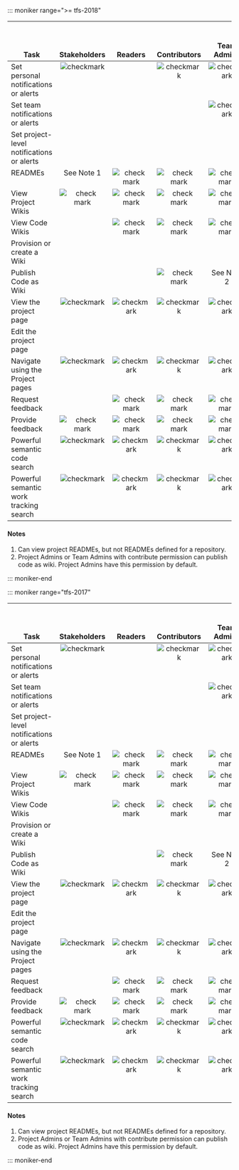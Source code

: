 

::: moniker range=">= tfs-2018"

<table>
<tr valign="bottom">
<th width="310px">Task</th>
<th>Stakeholders</th>
<th>Readers</th>
<th>Contributors</th>
<th>Team Admins</th>
<th width="16%">Organization Owner/<br/>Project Admins</th>
</tr>
<tbody valign="top" align="center">
<tr>
<td align="left">Set personal notifications or alerts 
</td>
<td><img src="~/organizations/security/media/checkmark.png" alt="checkmark"/></td>
<td>  </td>
<td><img src="~/organizations/security/media/checkmark.png" alt="checkmark"/></td>
<td><img src="~/organizations/security/media/checkmark.png" alt="checkmark"/></td>
<td><img src="~/organizations/security/media/checkmark.png" alt="checkmark"/></td>
</tr>
<tr>
<td align="left">Set team notifications or alerts 
</td>
<td>  </td>
<td>  </td>
<td>  </td>
<td><img src="~/organizations/security/media/checkmark.png" alt="checkmark"/></td>
<td><img src="~/organizations/security/media/checkmark.png" alt="checkmark"/></td>
</tr>
<tr>
<td align="left">Set project-level notifications or alerts 
</td>
<td>  </td>
<td>  </td>
<td>  </td>
<td>  </td>
<td><img src="~/organizations/security/media/checkmark.png" alt="checkmark"/></td>
</tr>
<tr>
<td align="left">READMEs</td>
<td>See Note 1</td>
<td><img src="~/organizations/security/media/checkmark.png" alt="check mark"/></td>
<td><img src="~/organizations/security/media/checkmark.png" alt="check mark"/></td>
<td><img src="~/organizations/security/media/checkmark.png" alt="check mark"/></td>
<td><img src="~/organizations/security/media/checkmark.png" alt="check mark"/></td>
</tr>
<tr>
<td align="left">View Project Wikis</td>
<td><img src="~/organizations/security/media/checkmark.png" alt="check mark"/></td>
<td><img src="~/organizations/security/media/checkmark.png" alt="check mark"/></td>
<td><img src="~/organizations/security/media/checkmark.png" alt="check mark"/></td>
<td><img src="~/organizations/security/media/checkmark.png" alt="check mark"/></td>
<td><img src="~/organizations/security/media/checkmark.png" alt="check mark"/></td>
</tr>
<tr>
<td align="left">View Code Wikis</td>
<td></td>
<td><img src="~/organizations/security/media/checkmark.png" alt="check mark"/></td>
<td><img src="~/organizations/security/media/checkmark.png" alt="check mark"/></td>
<td><img src="~/organizations/security/media/checkmark.png" alt="check mark"/></td>
<td><img src="~/organizations/security/media/checkmark.png" alt="check mark"/></td>
</tr>
<tr>
<td align="left">Provision or create a Wiki</td>
<td> </td>
<td> </td>
<td> </td>
<td> </td>
<td><img src="~/organizations/security/media/checkmark.png" alt="check mark"/></td>
</tr>
<tr>
<td align="left">Publish Code as Wiki</td>
<td> </td>
<td> </td>
<td><img src="~/organizations/security/media/checkmark.png" alt="check mark"/> </td>
<td>See Note 2 </td>
<td>See Note 2</td>
</tr>
<tr>
<td align="left">View the project page
</td>
<td><img src="~/organizations/security/media/checkmark.png" alt="checkmark"/></td>
<td><img src="~/organizations/security/media/checkmark.png" alt="checkmark"/></td>
<td><img src="~/organizations/security/media/checkmark.png" alt="checkmark"/></td>
<td><img src="~/organizations/security/media/checkmark.png" alt="checkmark"/></td>
<td><img src="~/organizations/security/media/checkmark.png" alt="checkmark"/></td>
</tr>
<tr>
<td align="left">Edit the project page
</td>
<td> </td>
<td> </td>
<td> </td>
<td> </td>
<td><img src="~/organizations/security/media/checkmark.png" alt="checkmark"/></td>
</tr>
<tr>
<td align="left">Navigate using the Project pages
</td>
<td><img src="~/organizations/security/media/checkmark.png" alt="checkmark"/></td>
<td><img src="~/organizations/security/media/checkmark.png" alt="checkmark"/></td>
<td><img src="~/organizations/security/media/checkmark.png" alt="checkmark"/></td>
<td><img src="~/organizations/security/media/checkmark.png" alt="checkmark"/></td>
<td><img src="~/organizations/security/media/checkmark.png" alt="checkmark"/></td>
</tr>
<tr>
<td align="left">Request feedback</td>
<td> </td>
<td><img src="~/organizations/security/media/checkmark.png" alt="check mark"/></td>
<td><img src="~/organizations/security/media/checkmark.png" alt="check mark"/></td>
<td><img src="~/organizations/security/media/checkmark.png" alt="check mark"/></td>
<td><img src="~/organizations/security/media/checkmark.png" alt="check mark"/></td>
</tr>
<tr>
<td align="left">Provide feedback</td>
<td><img src="~/organizations/security/media/checkmark.png" alt="check mark"/></td>
<td><img src="~/organizations/security/media/checkmark.png" alt="check mark"/></td>
<td><img src="~/organizations/security/media/checkmark.png" alt="check mark"/></td>
<td><img src="~/organizations/security/media/checkmark.png" alt="check mark"/></td>
<td><img src="~/organizations/security/media/checkmark.png" alt="check mark"/></td>
</tr>
<tr>
<td align="left">Powerful semantic code search
</td>
<td><img src="~/organizations/security/media/checkmark.png" alt="checkmark"/></td>
<td><img src="~/organizations/security/media/checkmark.png" alt="checkmark"/></td>
<td><img src="~/organizations/security/media/checkmark.png" alt="checkmark"/></td>
<td><img src="~/organizations/security/media/checkmark.png" alt="checkmark"/></td>
<td><img src="~/organizations/security/media/checkmark.png" alt="checkmark"/></td>
</tr>
<tr>
<td align="left">Powerful semantic work tracking search
</td>
<td><img src="~/organizations/security/media/checkmark.png" alt="checkmark"/></td>
<td><img src="~/organizations/security/media/checkmark.png" alt="checkmark"/></td>
<td><img src="~/organizations/security/media/checkmark.png" alt="checkmark"/></td>
<td><img src="~/organizations/security/media/checkmark.png" alt="checkmark"/></td>
<td><img src="~/organizations/security/media/checkmark.png" alt="checkmark"/></td>
</tr>
</tbody>
</table>


#### Notes

1. Can view project READMEs, but not READMEs defined for a repository.
2. Project Admins or Team Admins with contribute permission can publish code as wiki. Project Admins have this permission by default.

::: moniker-end



::: moniker range="tfs-2017"

<table>
<tr valign="bottom">
<th width="310px">Task</th>
<th>Stakeholders</th>
<th>Readers</th>
<th>Contributors</th>
<th>Team Admins</th>
<th width="16%">Organization Owner/<br/>Project Admins</th>
</tr>
<tbody valign="top" align="center">
<tr>
<td align="left">Set personal notifications or alerts 
</td>
<td><img src="~/organizations/security/media/checkmark.png" alt="checkmark"/></td>
<td>  </td>
<td><img src="~/organizations/security/media/checkmark.png" alt="checkmark"/></td>
<td><img src="~/organizations/security/media/checkmark.png" alt="checkmark"/></td>
<td><img src="~/organizations/security/media/checkmark.png" alt="checkmark"/></td>
</tr>
<tr>
<td align="left">Set team notifications or alerts 
</td>
<td>  </td>
<td>  </td>
<td>  </td>
<td><img src="~/organizations/security/media/checkmark.png" alt="checkmark"/></td>
<td><img src="~/organizations/security/media/checkmark.png" alt="checkmark"/></td>
</tr>
<tr>
<td align="left">Set project-level notifications or alerts 
</td>
<td>  </td>
<td>  </td>
<td>  </td>
<td>  </td>
<td><img src="~/organizations/security/media/checkmark.png" alt="checkmark"/></td>
</tr>
<tr>
<td align="left">READMEs</td>
<td>See Note 1</td>
<td><img src="~/organizations/security/media/checkmark.png" alt="check mark"/></td>
<td><img src="~/organizations/security/media/checkmark.png" alt="check mark"/></td>
<td><img src="~/organizations/security/media/checkmark.png" alt="check mark"/></td>
<td><img src="~/organizations/security/media/checkmark.png" alt="check mark"/></td>
</tr>
<tr>
<td align="left">View Project Wikis</td>
<td><img src="~/organizations/security/media/checkmark.png" alt="check mark"/></td>
<td><img src="~/organizations/security/media/checkmark.png" alt="check mark"/></td>
<td><img src="~/organizations/security/media/checkmark.png" alt="check mark"/></td>
<td><img src="~/organizations/security/media/checkmark.png" alt="check mark"/></td>
<td><img src="~/organizations/security/media/checkmark.png" alt="check mark"/></td>
</tr>
<tr>
<td align="left">View Code Wikis</td>
<td></td>
<td><img src="~/organizations/security/media/checkmark.png" alt="check mark"/></td>
<td><img src="~/organizations/security/media/checkmark.png" alt="check mark"/></td>
<td><img src="~/organizations/security/media/checkmark.png" alt="check mark"/></td>
<td><img src="~/organizations/security/media/checkmark.png" alt="check mark"/></td>
</tr>
<tr>
<td align="left">Provision or create a Wiki</td>
<td> </td>
<td> </td>
<td> </td>
<td> </td>
<td><img src="~/organizations/security/media/checkmark.png" alt="check mark"/></td>
</tr>
<tr>
<td align="left">Publish Code as Wiki</td>
<td> </td>
<td> </td>
<td><img src="~/organizations/security/media/checkmark.png" alt="check mark"/> </td>
<td>See Note 2 </td>
<td>See Note 2</td>
</tr>
<tr>
<td align="left">View the project page
</td>
<td><img src="~/organizations/security/media/checkmark.png" alt="checkmark"/></td>
<td><img src="~/organizations/security/media/checkmark.png" alt="checkmark"/></td>
<td><img src="~/organizations/security/media/checkmark.png" alt="checkmark"/></td>
<td><img src="~/organizations/security/media/checkmark.png" alt="checkmark"/></td>
<td><img src="~/organizations/security/media/checkmark.png" alt="checkmark"/></td>
</tr>
<tr>
<td align="left">Edit the project page
</td>
<td> </td>
<td> </td>
<td> </td>
<td> </td>
<td><img src="~/organizations/security/media/checkmark.png" alt="checkmark"/></td>
</tr>
<tr>
<td align="left">Navigate using the Project pages
</td>
<td><img src="~/organizations/security/media/checkmark.png" alt="checkmark"/></td>
<td><img src="~/organizations/security/media/checkmark.png" alt="checkmark"/></td>
<td><img src="~/organizations/security/media/checkmark.png" alt="checkmark"/></td>
<td><img src="~/organizations/security/media/checkmark.png" alt="checkmark"/></td>
<td><img src="~/organizations/security/media/checkmark.png" alt="checkmark"/></td>
</tr>
<tr>
<td align="left">Request feedback</td>
<td> </td>
<td><img src="~/organizations/security/media/checkmark.png" alt="check mark"/></td>
<td><img src="~/organizations/security/media/checkmark.png" alt="check mark"/></td>
<td><img src="~/organizations/security/media/checkmark.png" alt="check mark"/></td>
<td><img src="~/organizations/security/media/checkmark.png" alt="check mark"/></td>
</tr>
<tr>
<td align="left">Provide feedback</td>
<td><img src="~/organizations/security/media/checkmark.png" alt="check mark"/></td>
<td><img src="~/organizations/security/media/checkmark.png" alt="check mark"/></td>
<td><img src="~/organizations/security/media/checkmark.png" alt="check mark"/></td>
<td><img src="~/organizations/security/media/checkmark.png" alt="check mark"/></td>
<td><img src="~/organizations/security/media/checkmark.png" alt="check mark"/></td>
</tr>
<tr>
<td align="left">Powerful semantic code search
</td>
<td><img src="~/organizations/security/media/checkmark.png" alt="checkmark"/></td>
<td><img src="~/organizations/security/media/checkmark.png" alt="checkmark"/></td>
<td><img src="~/organizations/security/media/checkmark.png" alt="checkmark"/></td>
<td><img src="~/organizations/security/media/checkmark.png" alt="checkmark"/></td>
<td><img src="~/organizations/security/media/checkmark.png" alt="checkmark"/></td>
</tr>
<tr>
<td align="left">Powerful semantic work tracking search
</td>
<td><img src="~/organizations/security/media/checkmark.png" alt="checkmark"/></td>
<td><img src="~/organizations/security/media/checkmark.png" alt="checkmark"/></td>
<td><img src="~/organizations/security/media/checkmark.png" alt="checkmark"/></td>
<td><img src="~/organizations/security/media/checkmark.png" alt="checkmark"/></td>
<td><img src="~/organizations/security/media/checkmark.png" alt="checkmark"/></td>
</tr>
</tbody>
</table>


#### Notes
1. Can view project READMEs, but not READMEs defined for a repository.
2. Project Admins or Team Admins with contribute permission can publish code as wiki. Project Admins have this permission by default.

::: moniker-end  


  



